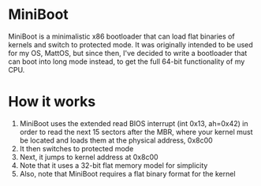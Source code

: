 # MiniBoot

MiniBoot is a minimalistic x86 bootloader that can load flat binaries of kernels and switch to protected mode. It was originally intended to be used for my OS, MattOS, but since then, I've decided to write a bootloader that can boot into long mode instead, to get the full 64-bit functionality of my CPU.

# How it works
1. MiniBoot uses the extended read BIOS interrupt (int 0x13, ah=0x42) in order to read the next 15 sectors after the MBR, where your kernel must be located and loads them at the physical address, 0x8c00
2. It then switches to protected mode
3. Next, it jumps to kernel address at 0x8c00
4. Note that it uses a 32-bit flat memory model for simplicity
5. Also, note that MiniBoot requires a flat binary format for the kernel
